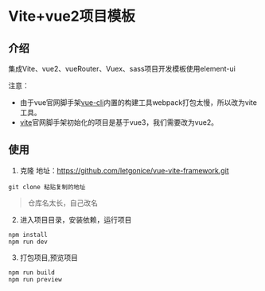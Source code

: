 # Vite+vue2项目模板
## 介绍
集成Vite、vue2、vueRouter、Vuex、sass项目开发模板使用element-ui

注意：
- 由于vue官网脚手架[vue-cli](https://cli.vuejs.org/zh/index.html)内置的构建工具webpack打包太慢，所以改为vite工具。
- [vite](https://vitejs.cn/)官网脚手架初始化的项目是基于vue3，我们需要改为vue2。

## 使用

1. 克隆
地址：https://github.com/letgonice/vue-vite-framework.git
```
git clone 粘贴复制的地址
```
> 仓库名太长，自己改名

2. 进入项目目录，安装依赖，运行项目
```
npm install
npm run dev
```
3. 打包项目,预览项目
```
npm run build
npm run preview
```
